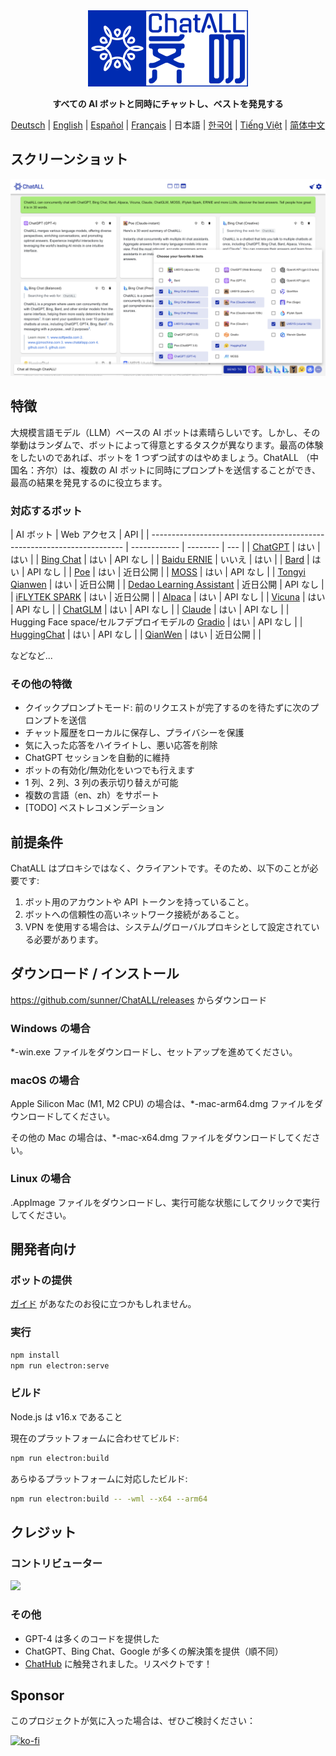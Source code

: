 <div align="center">
  <img src="src/assets/logo-cover.png" width=256></img>
  <p><strong>すべての AI ボットと同時にチャットし、ベストを発見する</strong></p>

[Deutsch](README_DE-DE.md) | [English](README.md) | [Español](README_ES-ES.md) | [Français](README_FR-FR.md) | 日本語 | [한국어](README_KO-KR.md) | [Tiếng Việt](README_VI-VN.md) | [简体中文](README_ZH-CN.md)

</div>

## スクリーンショット

![Screenshot](screenshots/screenshot-1.png?raw=true)

## 特徴

大規模言語モデル（LLM）ベースの AI ボットは素晴らしいです。しかし、その挙動はランダムで、ボットによって得意とするタスクが異なります。最高の体験をしたいのであれば、ボットを 1 つずつ試すのはやめましょう。ChatALL （中国名：齐尔）は、複数の AI ボットに同時にプロンプトを送信することができ、最高の結果を発見するのに役立ちます。

### 対応するボット

| AI ボット                                                               | Web アクセス | API      |
| ----------------------------------------------------------------------- | ------------ | -------- | --- |
| [ChatGPT](https://chat.openai.com)                                      | はい         | はい     |
| [Bing Chat](https://www.bing.com/new)                                   | はい         | API なし |
| [Baidu ERNIE](https://yiyan.baidu.com/)                                 | いいえ       | はい     |
| [Bard](https://bard.google.com/)                                        | はい         | API なし |
| [Poe](https://poe.com/)                                                 | はい         | 近日公開 |
| [MOSS](https://moss.fastnlp.top/)                                       | はい         | API なし |
| [Tongyi Qianwen](http://tongyi.aliyun.com/)                             | はい         | 近日公開 |
| [Dedao Learning Assistant](https://ai.dedao.cn/)                        | 近日公開     | API なし |
| [iFLYTEK SPARK](http://xinghuo.xfyun.cn/)                               | はい         | 近日公開 |
| [Alpaca](https://crfm.stanford.edu/2023/03/13/alpaca.html)              | はい         | API なし |
| [Vicuna](https://lmsys.org/blog/2023-03-30-vicuna/)                     | はい         | API なし |
| [ChatGLM](https://chatglm.cn/blog)                                      | はい         | API なし |
| [Claude](https://www.anthropic.com/index/introducing-claude)            | はい         | API なし |
| Hugging Face space/セルフデプロイモデルの [Gradio](https://gradio.app/) | はい         | API なし |
| [HuggingChat](https://huggingface.co/chat/)                             | はい         | API なし |
| [QianWen](https://qianwen.aliyun.com/)                                  | はい         | 近日公開 |     |

などなど...

### その他の特徴

- クイックプロンプトモード: 前のリクエストが完了するのを待たずに次のプロンプトを送信
- チャット履歴をローカルに保存し、プライバシーを保護
- 気に入った応答をハイライトし、悪い応答を削除
- ChatGPT セッションを自動的に維持
- ボットの有効化/無効化をいつでも行えます
- 1 列、2 列、3 列の表示切り替えが可能
- 複数の言語（en、zh）をサポート
- [TODO] ベストレコメンデーション

## 前提条件

ChatALL はプロキシではなく、クライアントです。そのため、以下のことが必要です:

1. ボット用のアカウントや API トークンを持っていること。
2. ボットへの信頼性の高いネットワーク接続があること。
3. VPN を使用する場合は、システム/グローバルプロキシとして設定されている必要があります。

## ダウンロード / インストール

https://github.com/sunner/ChatALL/releases からダウンロード

### Windows の場合

\*-win.exe ファイルをダウンロードし、セットアップを進めてください。

### macOS の場合

Apple Silicon Mac (M1, M2 CPU) の場合は、\*-mac-arm64.dmg ファイルをダウンロードしてください。

その他の Mac の場合は、\*-mac-x64.dmg ファイルをダウンロードしてください。

### Linux の場合

.AppImage ファイルをダウンロードし、実行可能な状態にしてクリックで実行してください。

## 開発者向け

### ボットの提供

[ガイド](https://github.com/sunner/ChatALL/wiki/%E5%A6%82%E4%BD%95%E6%B7%BB%E5%8A%A0%E4%B8%80%E4%B8%AA%E6%96%B0%E7%9A%84-AI-%E5%AF%B9%E8%AF%9D%E6%9C%BA%E5%99%A8%E4%BA%BA) があなたのお役に立つかもしれません。

### 実行

```bash
npm install
npm run electron:serve
```

### ビルド

Node.js は v16.x であること

現在のプラットフォームに合わせてビルド:

```bash
npm run electron:build
```

あらゆるプラットフォームに対応したビルド:

```bash
npm run electron:build -- -wml --x64 --arm64
```

## クレジット

### コントリビューター

<a href="https://github.com/sunner/ChatALL/graphs/contributors">
  <img src="https://contrib.rocks/image?repo=sunner/ChatALL" />
</a>

### その他

- GPT-4 は多くのコードを提供した
- ChatGPT、Bing Chat、Google が多くの解決策を提供（順不同）
- [ChatHub](https://github.com/chathub-dev/chathub) に触発されました。リスペクトです！

## Sponsor

このプロジェクトが気に入った場合は、ぜひご検討ください：

[![ko-fi](https://ko-fi.com/img/githubbutton_sm.svg)](https://ko-fi.com/F1F8KZJGJ)
